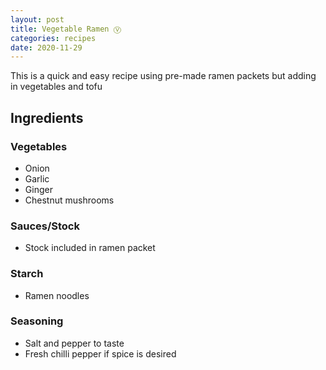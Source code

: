 ```yaml
---
layout: post
title: Vegetable Ramen Ⓥ
categories: recipes
date: 2020-11-29
---
```

This is a quick and easy recipe using pre-made ramen packets but adding in vegetables and tofu

## Ingredients

### Vegetables

* Onion 
* Garlic 
* Ginger
* Chestnut mushrooms

### Sauces/Stock
* Stock included in ramen packet

### Starch

* Ramen noodles

### Seasoning

* Salt and pepper to taste
* Fresh chilli pepper if spice is desired